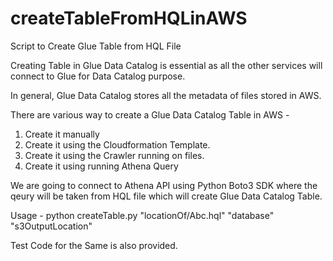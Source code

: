 # createTableFromHQLinAWS
Script to Create Glue Table from HQL File 

Creating Table in Glue Data Catalog is essential as all the other services will connect to Glue for Data Catalog purpose. 

In general, Glue Data Catalog stores all the metadata of files stored in AWS. 

There are various way to create a Glue Data Catalog Table in AWS - 
1) Create it manually
2) Create it using the Cloudformation Template.
3) Create it using the Crawler running on files. 
4) Create it using running Athena Query

We are going to connect to Athena API using Python Boto3 SDK where the qeury will be taken from HQL file which will create Glue Data Catalog Table. 

Usage -
python createTable.py "locationOf/Abc.hql" "database" "s3OutputLocation"

Test Code for the Same is also provided. 
